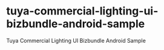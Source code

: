 # tuya-commercial-lighting-ui-bizbundle-android-sample
Tuya Commercial Lighting UI Bizbundle Android Sample
